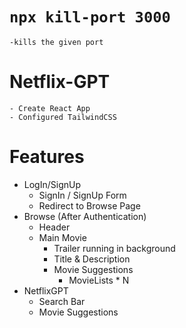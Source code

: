 # `npx kill-port 3000`
    -kills the given port

# Netflix-GPT
    - Create React App
    - Configured TailwindCSS


# Features
- LogIn/SignUp
    - SignIn / SignUp Form
    - Redirect to Browse Page
- Browse (After Authentication)
    - Header
    - Main Movie
        - Trailer running in background
        - Title & Description
        - Movie Suggestions
          - MovieLists * N
- NetflixGPT
    - Search Bar
    - Movie Suggestions